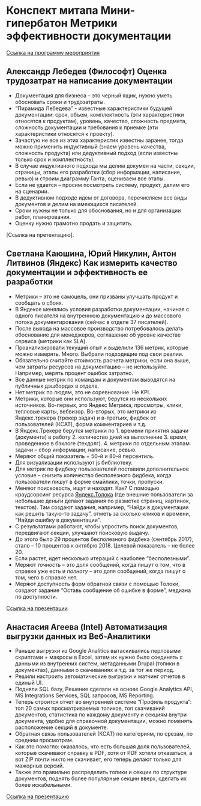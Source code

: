 # Конспект митапа Мини-гипербатон Метрики эффективности документации

[Ссылка на программу мероприятия](https://events.yandex.ru/events/hyperbaton/07-dec-2018/)

## Александр Лебедев (Философт) Оценка трудозатрат на написание документации

* Документация для бизнеса – это черный ящик, нужно уметь обосновать сроки и трудозатраты.
* “Пирамида Лебедева” - известные характеристики будущей документации: срок, объем, комплектность (эти характеристики относятся к продуктам), уровень, качество, сложность предмета, сложность документации и требования к приемке (эти характеристики относятся к проекту).
* Зачастую не все из этих характеристик известны заранее, тогда можно применить индуктивный (знаем уровень качества, сложность продукта) или дедуктивный подход (если известны только срок и комплектность). 
* В случае индуктивного подхода мы делим докумен на части, секции, страницы, этапы его разработки (сбор информации, написание, ревью) и строим диаграмму Ганта, оцениваем все этапы. 
* Если не удается – просим посмотреть систему, продукт, делим его на сценарии. 
* В дедуктивном подходе идем от договора, перечисляем все виды документов и делим на имеющихся писателей. 
* Сроки нужны не только для обоснования, но и для организации работ, планирования. 
* Оценку нужно грамотно продать и защитить.

[Ссылка на претентацию].

## Светлана Каюшина, Юрий Никулин, Антон Литвинов (Яндекс) Как измерить качество документации и эффективность ее разработки

* Метрики – это не самоцель, они призваны улучшать продукт и сообщать о сбоях.
* В Яндексе менялись условия разработки документации, начиная с одного писателя на внутреннюю документацию и до массового потока документирования (сейчас в отделе 37 писателей). 
* После выхода на массовое производство потребовалось делать обоснование для менеджеров, соглашение об уровне качестве сервиса (метрики как SLA).
* Проанализировали текущий опыт и выделили 136 метрик, которые можно измерять. Много. Выбрали подходящие под свои реалии. 
* Обязательно считайте стоимость расчета метрики, если она выше, чем затраты ресурсов на документацию – не используйте. Например, мерять процент ошибок затратно. 
* Все данные метрик по командам и документам выводятся на публичных дэшбордах в отделе. 
* Нет метрик по людям, это не соревнование. Не KPI. 
* Метрики, которые они используют, берутся из нескольких источников. Во-первых, это Яндекс Метрика, просмотры, клики, тепловые карты, вебвизор. Во-вторых, это метрики из Яндекс.трекера (трекер задач) и в-третьих, фидбек от пользователей (КСАТ), форма комментариев и т.д. 
* В Яндекс.Трекере берутся метрики по 1. времени принятия задачи (документа) в работу 2. количество дней на выполнение 3. время, проведенное в бэклоге (техдолг). 4. метрики по отдельным этапам задачи – сбор информации, написание, ревью. 
* Меряют общий показатель + 50-й и 80-й персентиль.
* Для визуализации используют js библиотеку.
* Для метрик по фидбеку пользователей поставили дополнительное условие – снизить количество бесполезного фидбека, когда пользователи пишут в форме смайлики, точки, пропуски. 
* Меняют поисковость, ищут и находят. Как? С помощью краудсорсинг ресурса [Яндекс.Толока](https://toloka.yandex.ru/) (где внешние пользователи за небольшие деньги делают задания по разметке страниц, картинок, текстов). Там создают задания, например, “Найди в документации как решить такую-то задачу”, отметь за сколько кликов и времени, “Найди ошибку в документации”. 
* С результатами работают, чтобы упростить поиск документов, передвигают секции, улучшают поисковую выдачу.
* До этого было 29 процентов бесполезного фидбека (сентябрь 2017), стало – 10 процентов к октябрю 2018. Целевой показатель – не более 20. 
* Если растет, идет несколько итераций с наиболее “бесполезными”. 
* Меряют *точность* – это доля сообщений, когда пишут о том, что в справке уже есть и *полноту* – это доля сообщений, когда пишут о том, чего в справке нет. 
* Меряют доступность форм обратной связи с помощью Толоки, создают задание “Оставь сообщение об ошибке в форме”, медиана по доступности. 

[Ссылка на презентации](https://yadi.sk/i/OEtgqofpb6Pkxw)

## Анастасия Агеева (Intel) Автоматизация выгрузки данных из Веб-Аналитики

* Раньше выгрузки из Google Analitics вытаскивались перловыми скриптами + макросы в Excel, затем их нужно было соединять с данными из внутренних систем, метаданными Drupal (топики в документах), данными о скачиваниях и т.д. за тот же период.
* Решили настроить автоматические выгрузки и матчинг отчетов в единый UI.
* Подняли SQL базу, Решение сделали на основе Google Analytics API, MS Integrations Services, SQL запросов, MS Reporting.
* Теперь строится отчет во внутренней системе “Профиль продукта”: топ 20 самых просматриваемых топиков, топ скачиваний документов, статистика по каждому документу и секциям внутри документа, удобно для справочной документации, можно поменять расположение секций в документе. 
* Обратная связь пользователей (КСАТ) по категориям, по срезам, по средним просмотрам. 
* Как это помогло: оказалось, что есть большая доля пользователей, которые скачивают справку в PDF, хотя от PDF хотели отказаться, а вот ZIP почти никто не скачивает, его теперь делают только для мажорных версий.
* Также это правильно распределить топики и секции по структуре документов, поднять более популярные секции вверх, сделать их более искабельными.

[Ссылка на презентацию](https://yadi.sk/i/M7WQDZjofm-iIw)
